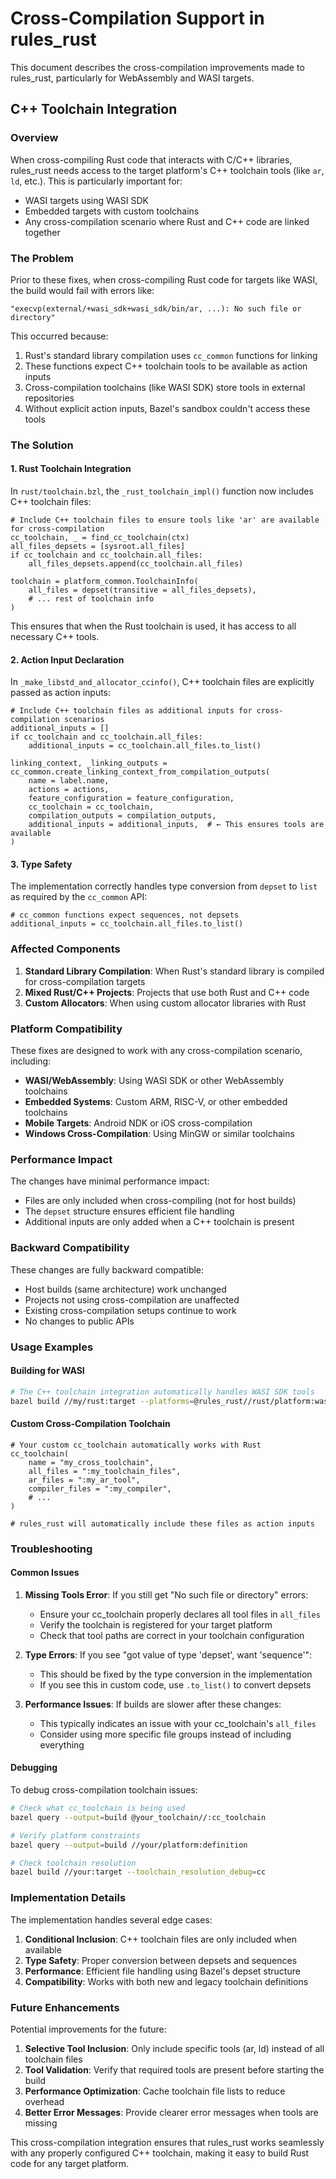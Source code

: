 # Cross-Compilation Support in rules_rust

This document describes the cross-compilation improvements made to rules_rust, particularly for WebAssembly and WASI targets.

## C++ Toolchain Integration

### Overview

When cross-compiling Rust code that interacts with C/C++ libraries, rules_rust needs access to the target platform's C++ toolchain tools (like `ar`, `ld`, etc.). This is particularly important for:

- WASI targets using WASI SDK
- Embedded targets with custom toolchains
- Any cross-compilation scenario where Rust and C++ code are linked together

### The Problem

Prior to these fixes, when cross-compiling Rust code for targets like WASI, the build would fail with errors like:

```
"execvp(external/+wasi_sdk+wasi_sdk/bin/ar, ...): No such file or directory"
```

This occurred because:
1. Rust's standard library compilation uses `cc_common` functions for linking
2. These functions expect C++ toolchain tools to be available as action inputs
3. Cross-compilation toolchains (like WASI SDK) store tools in external repositories
4. Without explicit action inputs, Bazel's sandbox couldn't access these tools

### The Solution

#### 1. Rust Toolchain Integration

In `rust/toolchain.bzl`, the `_rust_toolchain_impl()` function now includes C++ toolchain files:

```starlark
# Include C++ toolchain files to ensure tools like 'ar' are available for cross-compilation
cc_toolchain, _ = find_cc_toolchain(ctx)
all_files_depsets = [sysroot.all_files]
if cc_toolchain and cc_toolchain.all_files:
    all_files_depsets.append(cc_toolchain.all_files)

toolchain = platform_common.ToolchainInfo(
    all_files = depset(transitive = all_files_depsets),
    # ... rest of toolchain info
)
```

This ensures that when the Rust toolchain is used, it has access to all necessary C++ tools.

#### 2. Action Input Declaration

In `_make_libstd_and_allocator_ccinfo()`, C++ toolchain files are explicitly passed as action inputs:

```starlark
# Include C++ toolchain files as additional inputs for cross-compilation scenarios
additional_inputs = []
if cc_toolchain and cc_toolchain.all_files:
    additional_inputs = cc_toolchain.all_files.to_list()

linking_context, _linking_outputs = cc_common.create_linking_context_from_compilation_outputs(
    name = label.name,
    actions = actions,
    feature_configuration = feature_configuration,
    cc_toolchain = cc_toolchain,
    compilation_outputs = compilation_outputs,
    additional_inputs = additional_inputs,  # ← This ensures tools are available
)
```

#### 3. Type Safety

The implementation correctly handles type conversion from `depset` to `list` as required by the `cc_common` API:

```starlark
# cc_common functions expect sequences, not depsets
additional_inputs = cc_toolchain.all_files.to_list()
```

### Affected Components

1. **Standard Library Compilation**: When Rust's standard library is compiled for cross-compilation targets
2. **Mixed Rust/C++ Projects**: Projects that use both Rust and C++ code
3. **Custom Allocators**: When using custom allocator libraries with Rust

### Platform Compatibility

These fixes are designed to work with any cross-compilation scenario, including:

- **WASI/WebAssembly**: Using WASI SDK or other WebAssembly toolchains
- **Embedded Systems**: Custom ARM, RISC-V, or other embedded toolchains  
- **Mobile Targets**: Android NDK or iOS cross-compilation
- **Windows Cross-Compilation**: Using MinGW or similar toolchains

### Performance Impact

The changes have minimal performance impact:
- Files are only included when cross-compiling (not for host builds)
- The `depset` structure ensures efficient file handling
- Additional inputs are only added when a C++ toolchain is present

### Backward Compatibility

These changes are fully backward compatible:
- Host builds (same architecture) work unchanged
- Projects not using cross-compilation are unaffected
- Existing cross-compilation setups continue to work
- No changes to public APIs

### Usage Examples

#### Building for WASI

```bash
# The C++ toolchain integration automatically handles WASI SDK tools
bazel build //my/rust:target --platforms=@rules_rust//rust/platform:wasm32-wasip2
```

#### Custom Cross-Compilation Toolchain

```starlark
# Your custom cc_toolchain automatically works with Rust
cc_toolchain(
    name = "my_cross_toolchain",
    all_files = ":my_toolchain_files",
    ar_files = ":my_ar_tool",
    compiler_files = ":my_compiler",
    # ...
)

# rules_rust will automatically include these files as action inputs
```

### Troubleshooting

#### Common Issues

1. **Missing Tools Error**: If you still get "No such file or directory" errors:
   - Ensure your cc_toolchain properly declares all tool files in `all_files`
   - Verify the toolchain is registered for your target platform
   - Check that tool paths are correct in your toolchain configuration

2. **Type Errors**: If you see "got value of type 'depset', want 'sequence'":
   - This should be fixed by the type conversion in the implementation
   - If you see this in custom code, use `.to_list()` to convert depsets

3. **Performance Issues**: If builds are slower after these changes:
   - This typically indicates an issue with your cc_toolchain's `all_files` 
   - Consider using more specific file groups instead of including everything

#### Debugging

To debug cross-compilation toolchain issues:

```bash
# Check what cc_toolchain is being used
bazel query --output=build @your_toolchain//:cc_toolchain

# Verify platform constraints
bazel query --output=build //your/platform:definition

# Check toolchain resolution
bazel build //your:target --toolchain_resolution_debug=cc
```

### Implementation Details

The implementation handles several edge cases:

1. **Conditional Inclusion**: C++ toolchain files are only included when available
2. **Type Safety**: Proper conversion between depsets and sequences
3. **Performance**: Efficient file handling using Bazel's depset structure
4. **Compatibility**: Works with both new and legacy toolchain definitions

### Future Enhancements

Potential improvements for the future:

1. **Selective Tool Inclusion**: Only include specific tools (ar, ld) instead of all toolchain files
2. **Tool Validation**: Verify that required tools are present before starting the build
3. **Performance Optimization**: Cache toolchain file lists to reduce overhead
4. **Better Error Messages**: Provide clearer error messages when tools are missing

This cross-compilation integration ensures that rules_rust works seamlessly with any properly configured C++ toolchain, making it easy to build Rust code for any target platform.